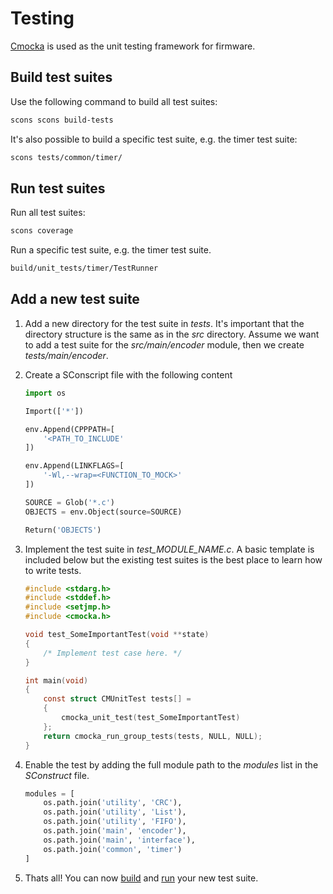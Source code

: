 # Testing

[Cmocka](https://cmocka.org/) is used as the unit testing framework for firmware.

## Build test suites
Use the following command to build all test suites:
```bash
scons scons build-tests
```

It's also possible to build a specific test suite, e.g. the timer test suite:
```bash
scons tests/common/timer/
```

## Run test suites
Run all test suites:
```bash
scons coverage
```

Run a specific test suite, e.g. the timer test suite.
```bash
build/unit_tests/timer/TestRunner
```

## Add a new test suite
1. Add a new directory for the test suite in *tests*. It's important that the
directory structure is the same as in the *src* directory. Assume we want to
add a test suite for the *src/main/encoder* module, then we create
*tests/main/encoder*.

1. Create a SConscript file with the following content
    ```python
    import os

    Import(['*'])

    env.Append(CPPPATH=[
        '<PATH_TO_INCLUDE'
    ])

    env.Append(LINKFLAGS=[
        '-Wl,--wrap=<FUNCTION_TO_MOCK>'
    ])

    SOURCE = Glob('*.c')
    OBJECTS = env.Object(source=SOURCE)

    Return('OBJECTS')
    ```
1. Implement the test suite in *test_MODULE_NAME.c*. A basic template is
included below but the existing test suites is the best place to learn how to write tests.
    ```c
    #include <stdarg.h>
    #include <stddef.h>
    #include <setjmp.h>
    #include <cmocka.h>

    void test_SomeImportantTest(void **state)
    {
        /* Implement test case here. */
    }

    int main(void)
    {
        const struct CMUnitTest tests[] =
        {
            cmocka_unit_test(test_SomeImportantTest)
        };
        return cmocka_run_group_tests(tests, NULL, NULL);
    }
    ```
1. Enable the test by adding the full module path to the *modules* list in the
*SConstruct* file.
    ```python
    modules = [
        os.path.join('utility', 'CRC'),
        os.path.join('utility', 'List'),
        os.path.join('utility', 'FIFO'),
        os.path.join('main', 'encoder'),
        os.path.join('main', 'interface'),
        os.path.join('common', 'timer')
    ]
    ```
1. Thats all! You can now [build](#build-test-suites) and [run](#run-test-suites) your new test suite.
